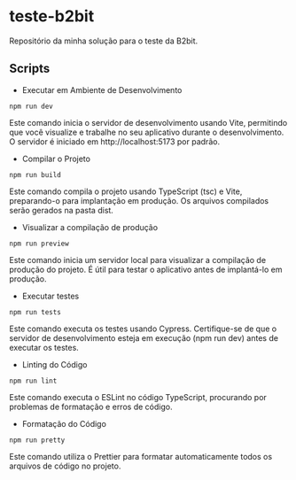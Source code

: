 # teste-b2bit
Repositório da minha solução para o teste da B2bit.

## Scripts
- Executar em Ambiente de Desenvolvimento
```
npm run dev
```
Este comando inicia o servidor de desenvolvimento usando Vite, permitindo que você visualize e trabalhe no seu aplicativo durante o desenvolvimento. O servidor é iniciado em http://localhost:5173 por padrão.

- Compilar o Projeto
```
npm run build
```
Este comando compila o projeto usando TypeScript (tsc) e Vite, preparando-o para implantação em produção. Os arquivos compilados serão gerados na pasta dist.

- Visualizar a compilação de produção
```
npm run preview
```
Este comando inicia um servidor local para visualizar a compilação de produção do projeto. É útil para testar o aplicativo antes de implantá-lo em produção.

- Executar testes
```
npm run tests
```
Este comando executa os testes usando Cypress. Certifique-se de que o servidor de desenvolvimento esteja em execução (npm run dev) antes de executar os testes.

- Linting do Código
```
npm run lint
```
Este comando executa o ESLint no código TypeScript, procurando por problemas de formatação e erros de código.

- Formatação do Código
```
npm run pretty
```
Este comando utiliza o Prettier para formatar automaticamente todos os arquivos de código no projeto.

